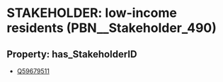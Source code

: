 # STAKEHOLDER: __low-income residents__ (PBN__Stakeholder_490)

## Property: has_StakeholderID

* [Q59679511](Q59679511)

